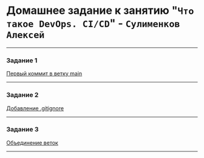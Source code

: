# Домашнее задание к занятию "`Что такое DevOps. СI/СD`" - `Сулименков Алексей`

---

### Задание 1

[Первый коммит в ветку main](https://github.com/biparasite/8-01HW/commit/bdd9c50cb0f1f751d28a480f6f140d670d0dc4a6)

---

### Задание 2

[Добавление .gitignore](https://github.com/biparasite/8-01HW/commit/d85d613360b9b04fe50836563c7542414585ada8)

---

### Задание 3

[Объединение веток](https://github.com/biparasite/8-01HW/network)

---

